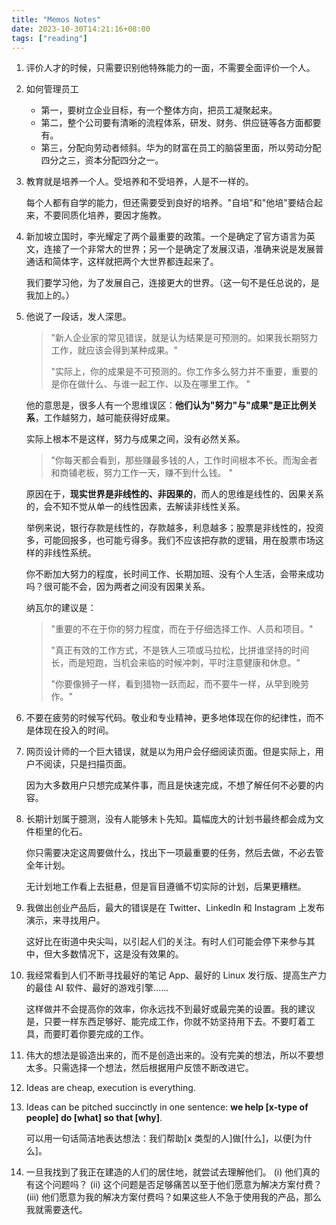 ```yaml
---
title: "Memos Notes"
date: 2023-10-30T14:21:16+08:00
tags: ["reading"]
---
```


1. 评价人才的时候，只需要识别他特殊能力的一面，不需要全面评价一个人。

2. 如何管理员工

   - 第一，要树立企业目标，有一个整体方向，把员工凝聚起来。
   - 第二，整个公司要有清晰的流程体系，研发、财务、供应链等各方面都要有。
   - 第三，分配向劳动者倾斜。华为的财富在员工的脑袋里面，所以劳动分配四分之三，资本分配四分之一。

3. 教育就是培养一个人。受培养和不受培养，人是不一样的。

   每个人都有自学的能力，但还需要受到良好的培养。"自培"和"他培"要结合起来，不要同质化培养，要因才施教。

4. 新加坡立国时，李光耀定了两个最重要的政策。一个是确定了官方语言为英文，连接了一个非常大的世界；另一个是确定了发展汉语，准确来说是发展普通话和简体字，这样就把两个大世界都连起来了。

   我们要学习他，为了发展自己，连接更大的世界。（这一句不是任总说的，是我加上的。）

5. 他说了一段话，发人深思。

   > "新人企业家的常见错误，就是认为结果是可预测的。如果我长期努力工作，就应该会得到某种成果。"
   >
   > "实际上，你的成果是不可预测的。你工作多么努力并不重要，重要的是你在做什么、与谁一起工作、以及在哪里工作。 "

   他的意思是，很多人有一个思维误区：**他们认为"努力"与"成果"是正比例关系**，工作越努力，越可能获得好成果。

   实际上根本不是这样，努力与成果之间，没有必然关系。

   > "你每天都会看到，那些赚最多钱的人，工作时间根本不长。而淘金者和商铺老板，努力工作一天，赚不到什么钱。 "

   原因在于，**现实世界是非线性的、非因果的**，而人的思维是线性的、因果关系的，会不知不觉从单一的线性因素，去解读非线性关系。

   举例来说，银行存款是线性的，存款越多，利息越多；股票是非线性的，投资多，可能回报多，也可能亏得多。我们不应该把存款的逻辑，用在股票市场这样的非线性系统。

   你不断加大努力的程度，长时间工作、长期加班、没有个人生活，会带来成功吗？很可能不会，因为两者之间没有因果关系。

   纳瓦尔的建议是：

   > "重要的不在于你的努力程度，而在于仔细选择工作、人员和项目。"
   >
   > "真正有效的工作方式，不是铁人三项或马拉松，比拼谁坚持的时间长，而是短跑，当机会来临的时候冲刺，平时注意健康和休息。"
   >
   > "你要像狮子一样，看到猎物一跃而起，而不要牛一样，从早到晚劳作。"

6. 不要在疲劳的时候写代码。敬业和专业精神，更多地体现在你的纪律性，而不是体现在投入的时间。

7. 网页设计师的一个巨大错误，就是以为用户会仔细阅读页面。但是实际上，用户不阅读，只是扫描页面。

   因为大多数用户只想完成某件事，而且是快速完成，不想了解任何不必要的内容。

8. 长期计划属于臆测，没有人能够未卜先知。篇幅庞大的计划书最终都会成为文件柜里的化石。

   你只需要决定这周要做什么，找出下一项最重要的任务，然后去做，不必去管全年计划。

   无计划地工作看上去挺悬，但是盲目遵循不切实际的计划，后果更糟糕。

9. 我做出创业产品后，最大的错误是在 Twitter、LinkedIn 和 Instagram 上发布演示，来寻找用户。

   这好比在街道中央尖叫，以引起人们的关注。有时人们可能会停下来参与其中，但大多数情况下，这是没有效果的。

10. 我经常看到人们不断寻找最好的笔记 App、最好的 Linux 发行版、提高生产力的最佳 AI 软件、最好的游戏引擎......

    这样做并不会提高你的效率，你永远找不到最好或最完美的设置。我的建议是，只要一样东西足够好、能完成工作，你就不妨坚持用下去。不要盯着工具，而要盯着你要完成的工作。

11. 伟大的想法是锻造出来的，而不是创造出来的。没有完美的想法，所以不要想太多。只需选择一个想法，然后根据用户反馈不断改进它。

12. Ideas are cheap, execution is everything.

13. Ideas can be pitched succinctly in one sentence: **we help [x-type of people] do [what] so that [why]**.

    可以用一句话简洁地表达想法：我们帮助[x 类型的人]做[什么]，以便[为什么]。

14. 一旦我找到了我正在建造的人们的居住地，就尝试去理解他们。 (i) 他们真的有这个问题吗？ (ii) 这个问题是否足够痛苦以至于他们愿意为解决方案付费？ (iii) 他们愿意为我的解决方案付费吗？如果这些人不急于使用我的产品，那么我就需要迭代。
